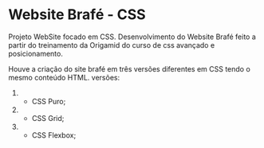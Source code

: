 # Website Brafé - CSS
 Projeto WebSite focado em CSS. Desenvolvimento do Website Brafé feito a partir do treinamento da Origamid do curso de css avançado e posicionamento.

Houve a criação do site brafé em três versões diferentes em CSS tendo o mesmo conteúdo HTML.
versões:
1. - CSS Puro;
2. - CSS Grid;
3. - CSS Flexbox;
